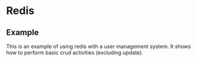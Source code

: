 # Redis
## Example
This is an example of using redis with a user management system. It shows how to perform basic crud activities (excluding update).